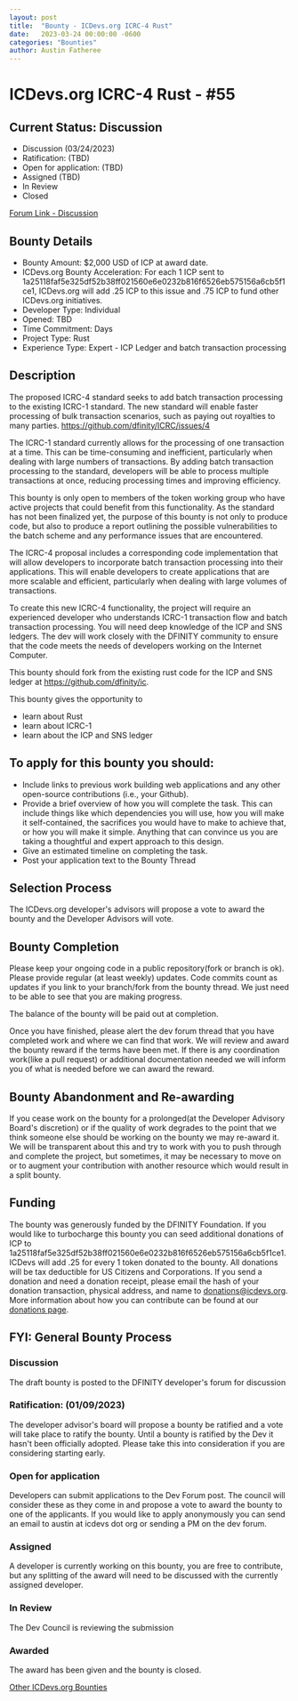 ```yaml
---
layout: post
title:  "Bounty - ICDevs.org ICRC-4 Rust"
date:   2023-03-24 00:00:00 -0600
categories: "Bounties"
author: Austin Fatheree
---
```


# ICDevs.org ICRC-4 Rust - #55

## Current Status: Discussion

* Discussion (03/24/2023)
* Ratification: (TBD)
* Open for application: (TBD)
* Assigned (TBD)
* In Review 
* Closed 

[Forum Link - Discussion](https://forum.dfinity.org/t/open-icdevs-org-bounty-55-icrc-4-rust-2-000/19448)

## Bounty Details

* Bounty Amount: $2,000 USD of ICP at award date.
* ICDevs.org Bounty Acceleration: For each 1 ICP sent to 1a25118faf5e325df52b38ff021560e6e0232b816f6526eb575156a6cb5f1ce1, ICDevs.org will add .25 ICP to this issue and .75 ICP to fund other ICDevs.org initiatives.
* Developer Type: Individual
* Opened: TBD
* Time Commitment: Days
* Project Type: Rust
* Experience Type: Expert - ICP Ledger and batch transaction processing

## Description

The proposed ICRC-4 standard seeks to add batch transaction processing to the existing ICRC-1 standard. The new standard will enable faster processing of bulk transaction scenarios, such as paying out royalties to many parties.  https://github.com/dfinity/ICRC/issues/4

The ICRC-1 standard currently allows for the processing of one transaction at a time. This can be time-consuming and inefficient, particularly when dealing with large numbers of transactions. By adding batch transaction processing to the standard, developers will be able to process multiple transactions at once, reducing processing times and improving efficiency.

This bounty is only open to members of the token working group who have active projects that could benefit from this functionality. As the standard has not been finalized yet, the purpose of this bounty is not only to produce code, but also to produce a report outlining the possible vulnerabilities to the batch scheme and any performance issues that are encountered.

The ICRC-4 proposal includes a corresponding code implementation that will allow developers to incorporate batch transaction processing into their applications. This will enable developers to create applications that are more scalable and efficient, particularly when dealing with large volumes of transactions.

To create this new ICRC-4 functionality, the project will require an experienced developer who understands ICRC-1 transaction flow and batch transaction processing. You will need deep knowledge of the ICP and SNS ledgers. The dev will work closely with the DFINITY community to ensure that the code meets the needs of developers working on the Internet Computer.

This bounty should fork from the existing rust code for the ICP and SNS ledger at https://github.com/dfinity/ic.

This bounty gives the opportunity to

* learn about Rust
* learn about ICRC-1
* learn about the ICP and SNS ledger

## To apply for this bounty you should:

* Include links to previous work building web applications and any other open-source contributions (i.e., your Github).
* Provide a brief overview of how you will complete the task. This can include things like which dependencies you will use, how you will make it self-contained, the sacrifices you would have to make to achieve that, or how you will make it simple. Anything that can convince us you are taking a thoughtful and expert approach to this design.
* Give an estimated timeline on completing the task.
* Post your application text to the Bounty Thread

## Selection Process

The ICDevs.org developer's advisors will propose a vote to award the bounty and the Developer Advisors will vote.

## Bounty Completion

Please keep your ongoing code in a public repository(fork or branch is ok). Please provide regular (at least weekly) updates.  Code commits count as updates if you link to your branch/fork from the bounty thread.  We just need to be able to see that you are making progress.

The balance of the bounty will be paid out at completion.

Once you have finished, please alert the dev forum thread that you have completed work and where we can find that work.  We will review and award the bounty reward if the terms have been met.  If there is any coordination work(like a pull request) or additional documentation needed we will inform you of what is needed before we can award the reward.

## Bounty Abandonment and Re-awarding

If you cease work on the bounty for a prolonged(at the Developer Advisory Board's discretion) or if the quality of work degrades to the point that we think someone else should be working on the bounty we may re-award it.  We will be transparent about this and try to work with you to push through and complete the project, but sometimes, it may be necessary to move on or to augment your contribution with another resource which would result in a split bounty.

## Funding

The bounty was generously funded by the DFINITY Foundation. If you would like to turbocharge this bounty you can seed additional donations of ICP to 1a25118faf5e325df52b38ff021560e6e0232b816f6526eb575156a6cb5f1ce1.  ICDevs will add .25 for every 1 token donated to the bounty.  All donations will be tax deductible for US Citizens and Corporations.  If you send a donation and need a donation receipt, please email the hash of your donation transaction, physical address, and name to donations@icdevs.org.  More information about how you can contribute can be found at our [donations page](https://icdevs.org/donations.html).


## FYI: General Bounty Process

### Discussion

The draft bounty is posted to the DFINITY developer's forum for discussion

### Ratification: (01/09/2023)

The developer advisor's board will propose a bounty be ratified and a vote will take place to ratify the bounty.  Until a bounty is ratified by the Dev it hasn't been officially adopted. Please take this into consideration if you are considering starting early.

### Open for application

Developers can submit applications to the Dev Forum post.  The council will consider these as they come in and propose a vote to award the bounty to one of the applicants.  If you would like to apply anonymously you can send an email to austin at icdevs dot org or sending a PM on the dev forum.

### Assigned

A developer is currently working on this bounty, you are free to contribute, but any splitting of the award will need to be discussed with the currently assigned developer.

### In Review

The Dev Council is reviewing the submission

### Awarded

The award has been given and the bounty is closed.


[Other ICDevs.org Bounties](https://icdevs.org/bounties.html)

